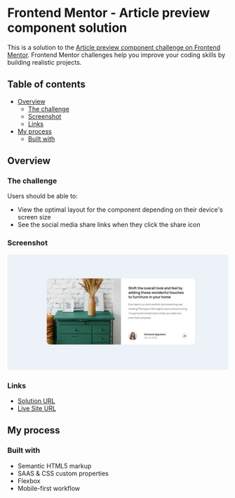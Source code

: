 # Frontend Mentor - Article preview component solution

This is a solution to the [Article preview component challenge on Frontend Mentor](https://www.frontendmentor.io/challenges/article-preview-component-dYBN_pYFT). Frontend Mentor challenges help you improve your coding skills by building realistic projects. 

## Table of contents

- [Overview](#overview)
  - [The challenge](#the-challenge)
  - [Screenshot](#screenshot)
  - [Links](#links)
- [My process](#my-process)
  - [Built with](#built-with)
## Overview

### The challenge

Users should be able to:

- View the optimal layout for the component depending on their device's screen size
- See the social media share links when they click the share icon

### Screenshot

![](./screenshot.jpg)
### Links

- [Solution URL](https://github.com/mriyaz/Article-preview-component-)
- [Live Site URL](https://mriyaz.github.io/Article-preview-component-/)

## My process

### Built with

- Semantic HTML5 markup
- SAAS & CSS custom properties
- Flexbox
- Mobile-first workflow